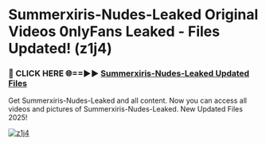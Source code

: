 # Summerxiris-Nudes-Leaked Original Videos 0nlyFans Leaked - Files Updated! (z1j4)

<h3>🔴 CLICK HERE 🌐==►► <a href="https://tinyurl.com/4mcuefdz" rel="nofollow">Summerxiris-Nudes-Leaked Updated Files</a></h3>

Get Summerxiris-Nudes-Leaked and all content. Now you can access all videos and pictures of Summerxiris-Nudes-Leaked. New Updated Files 2025!

[![z1j4](https://i.imgur.com/StAQSOY.gif)](https://tinyurl.com/4mcuefdz)
